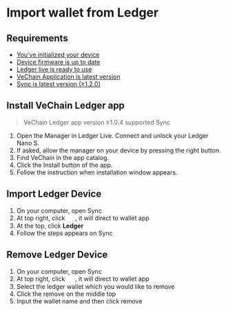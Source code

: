 # Import wallet from Ledger


## Requirements
- [You've initialized your device](https://support.ledger.com/hc/en-us/articles/360000613793)
- [Device firmware is up to date](https://support.ledger.com/hc/en-us/articles/360002731113)
- [Ledger live is ready to use](https://support.ledger.com/hc/en-us/articles/360006395233)
- [VeChain Application is latest version](https://support.ledger.com/hc/en-us/articles/360006523674)
- [Sync is latest version (≥1.2.0)](https://env.vechain.org/)

## Install VeChain Ledger app 

> VeChain Ledger app version ≥1.0.4 supported Sync

1. Open the Manager in Ledger Live.
Connect and unlock your Ledger Nano S.
2. If asked, allow the manager on your device by pressing the right button.
3. Find VeChain in the app catalog.
4. Click the Install button of the app.
5. Follow the instruction when installation window appears.

## Import Ledger Device 
1. On your computer, open Sync
2. At top right, click <img src="Images/wallets.png" width = "16px" height = "16px" align=center /> , it will direct to wallet app
3. At the top, click **Ledger** 
4. Follow the steps appears on Sync

## Remove Ledger Device 
1. On your computer, open Sync
2. At top right, click <img src="Images/wallets.png" width = "16px" height = "16px" align=center /> , it will direct to wallet app
3. Select the ledger wallet which you would like to remove
4. Click the remove on the middle top
5. Input the wallet name and then click remove


